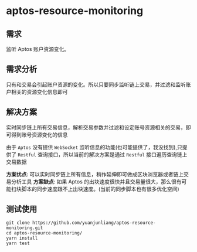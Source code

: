 # aptos-resource-monitoring

## 需求

监听 Aptos 账户资源变化。

## 需求分析

只有和交易会引起账户资源的变化。所以只要同步监听链上交易，并过滤和监听账户相关的资源变化信息即可

## 解决方案

实时同步链上所有交易信息，解析交易参数并过滤和设定账号资源相关的交易，即可得到账号资源变化的信息

由于 `Aptos` 没有提供 `WebSocket` 监听信息的功能(也可能提供了，我没找到),只提供了 `Restful` 查询接口，所以当前的解决方案是通过 `Restful` 接口遍历查询链上交易数据

**方案优点**: 可以实时同步链上所有信息，稍作延伸即可做成区块浏览器或者链上交易分析工具
**方案缺点**: 如果 Aptos 的出块速度很快并且交易量很大，那么很有可能扫块脚本的同步速度跟不上出块速度。(当前的同步脚本也有很多优化空间)

## 测试使用

```
git clone https://github.com/yuanjunliang/aptos-resource-monitoring.git
cd aptos-resource-monitoring/
yarn install
yarn test
```
